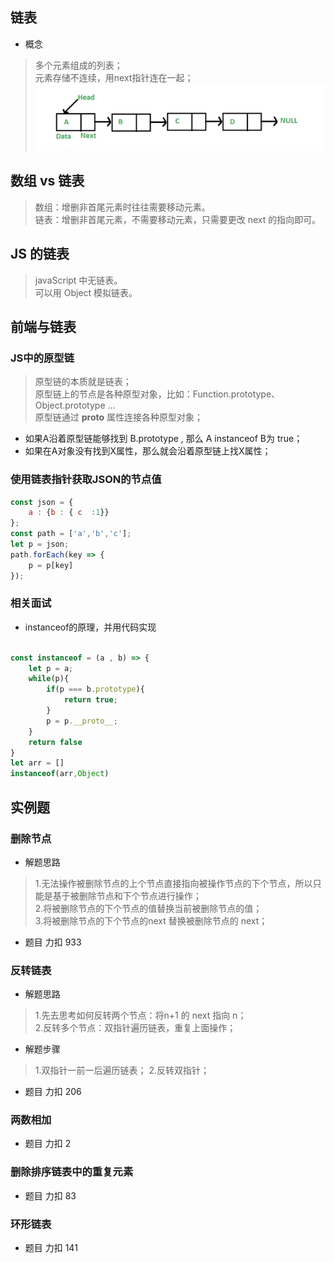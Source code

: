 ## 链表
- 概念   
> 多个元素组成的列表；   
> 元素存储不连续，用next指针连在一起；     
![url](../../assets/suanfa/link.png)        

## 数组 vs  链表  
> 数组：增删非首尾元素时往往需要移动元素。  
> 链表：增删非首尾元素，不需要移动元素，只需要更改 next 的指向即可。  

## JS 的链表  
> javaScript 中无链表。  
> 可以用 Object 模拟链表。  


## 前端与链表 

### JS中的原型链   
> 原型链的本质就是链表；  
> 原型链上的节点是各种原型对象，比如：Function.prototype、Object.prototype ...  
> 原型链通过 __proto__ 属性连接各种原型对象；    

- 如果A沿着原型链能够找到 B.prototype , 那么 A instanceof B为 true； 
- 如果在A对象没有找到X属性，那么就会沿着原型链上找X属性；  

### 使用链表指针获取JSON的节点值  

```javascript
const json = {
    a : {b : { c  :1}}
};
const path = ['a','b','c'];
let p = json;
path.forEach(key => {
    p = p[key]
});

```

### 相关面试  

- instanceof的原理，并用代码实现    

```javascript

const instanceof = (a , b) => {
    let p = a;
    while(p){
        if(p === b.prototype){
            return true;
        }
        p = p.__proto__;
    }
    return false
}
let arr = []
instanceof(arr,Object)


```


## 实例题  

### 删除节点 
- 解题思路   

> 1.无法操作被删除节点的上个节点直接指向被操作节点的下个节点，所以只能是基于被删除节点和下个节点进行操作；   
> 2.将被删除节点的下个节点的值替换当前被删除节点的值；  
> 3.将被删除节点的下个节点的next 替换被删除节点的 next； 
- 题目 力扣 933

### 反转链表  
- 解题思路   
> 1.先去思考如何反转两个节点：将n+1 的 next 指向 n；  
> 2.反转多个节点：双指针遍历链表，重复上面操作；  
- 解题步骤   
> 1.双指针一前一后遍历链表； 
> 2.反转双指针；  
- 题目 力扣 206  

### 两数相加  

- 题目 力扣 2 

### 删除排序链表中的重复元素 
- 题目 力扣 83  


### 环形链表 
- 题目 力扣 141  
